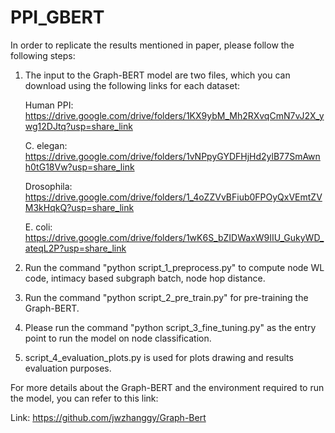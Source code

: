 # PPI_GBERT
In order to replicate the results mentioned in paper, please follow the following steps:
1. The input to the Graph-BERT model are two files, which you can download using the following links for each dataset:
 
    Human PPI: https://drive.google.com/drive/folders/1KX9ybM_Mh2RXvqCmN7vJ2X_ywg12DJtq?usp=share_link
  
    C. elegan: https://drive.google.com/drive/folders/1vNPpyGYDFHjHd2ylB77SmAwnh0tG18Vw?usp=share_link
  
    Drosophila: https://drive.google.com/drive/folders/1_4oZZVvBFiub0FPOyQxVEmtZVM3kHqkQ?usp=share_link
  
    E. coli: https://drive.google.com/drive/folders/1wK6S_bZIDWaxW9IIU_GukyWD_ateqL2P?usp=share_link
  
2. Run the command "python script_1_preprocess.py" to compute node WL code, intimacy based subgraph batch, node hop distance.

3. Run the command "python script_2_pre_train.py" for pre-training the Graph-BERT.

4. Please run the command "python script_3_fine_tuning.py" as the entry point to run the model on node classification.

5. script_4_evaluation_plots.py is used for plots drawing and results evaluation purposes.


For more details about the Graph-BERT and the environment required to run the model, you can refer to this link:

  Link: https://github.com/jwzhanggy/Graph-Bert
